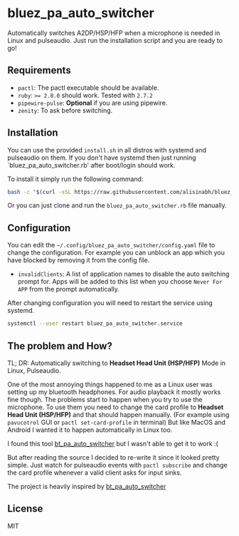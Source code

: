 # bluez_pa_auto_switcher

Automatically switches A2DP/HSP/HFP when a microphone is needed in Linux and pulseaudio. Just run the installation script and you are ready to go!

## Requirements

 - `pactl`: The pactl executable should be available.
 - `ruby`: `>= 2.0.0` should work. Tested with `2.7.2`
 - `pipewire-pulse`: **Optional** if you are using pipewire.
 - `zenity`: To ask before switching.

## Installation

You can use the provided `install.sh` in all distros with systemd and pulseaudio on them. If you don't have systemd then just running `bluez_pa_auto_switcher.rb'
after boot/login should work.

To install it simply run the following command:

```bash
bash -c "$(curl -sSL https://raw.githubusercontent.com/alisinabh/bluez_pa_auto_switcher/main/install.sh)"
```

Or you can just clone and run the `bluez_pa_auto_switcher.rb` file manually.

## Configuration

You can edit the `~/.config/bluez_pa_auto_switcher/config.yaml` file to change the configuration. For example you can unblock an app which you have blocked by removing it from the config file.

 - `invalidClients`: A list of application names to disable the auto switching prompt for. Apps will be added to this list when you choose `Never For APP` from the prompt automatically.

After changing configuration you will need to restart the service using systemd.

```bash
systemctl --user restart bluez_pa_auto_switcher.service
```

## The problem and How?

TL; DR: Automatically switching to **Headset Head Unit (HSP/HFP)** Mode in Linux, Pulseaudio.

One of the most annoying things happened to me as a Linux user was setting up my bluetooth headphones. For audio playback it mostly works fine though.
The problems start to happen when you try to use the microphone. To use them you need to change the card profile to **Headset Head Unit (HSP/HFP)** and that should happen manually.
(For example using `pavucotrol` GUI or `pactl set-card-profile` in terminal) But like MacOS and Android I wanted it to happen automatically in Linux too.

I found this tool [bt_pa_auto_switcher](https://github.com/jikamens/bt_pa_auto_switcher) but I wasn't able to get it to work :(

But after reading the source I decided to re-write it since it looked pretty simple. Just watch for pulseaudio events with `pactl subscribe` and change the card profile whenever a valid client asks for input sinks.

The project is heavily inspired by [bt_pa_auto_switcher](https://github.com/jikamens/bt_pa_auto_switcher)

## License

MIT
